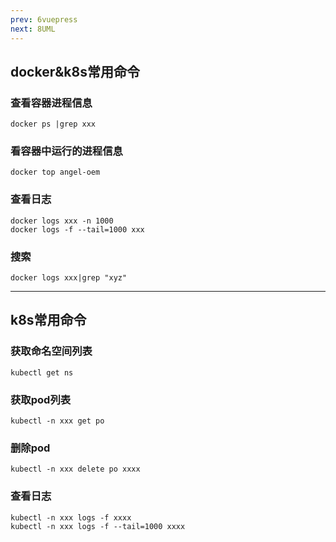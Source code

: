 ```yaml
---
prev: 6vuepress
next: 8UML
---
```


## docker&k8s常用命令
### 查看容器进程信息
```shell
docker ps |grep xxx
```

### 看容器中运行的进程信息
```shell
docker top angel-oem
```

### 查看日志
```shell
docker logs xxx -n 1000
docker logs -f --tail=1000 xxx
```

### 搜索
```shell
docker logs xxx|grep "xyz"
```
---

## k8s常用命令
### 获取命名空间列表
```shell
kubectl get ns
```
### 获取pod列表
```shell
kubectl -n xxx get po
```
		
### 删除pod
```shell
kubectl -n xxx delete po xxxx
```

### 查看日志
```shell
kubectl -n xxx logs -f xxxx
kubectl -n xxx logs -f --tail=1000 xxxx
```